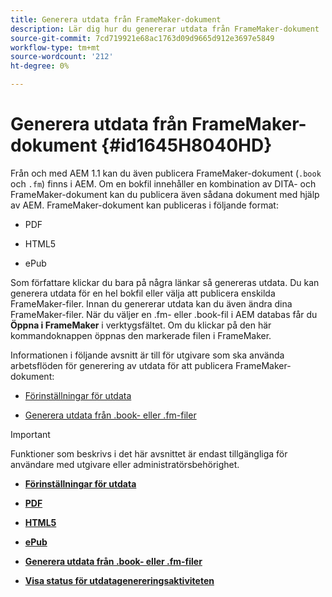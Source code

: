 ```yaml
---
title: Generera utdata från FrameMaker-dokument
description: Lär dig hur du genererar utdata från FrameMaker-dokument
source-git-commit: 7cd719921e68ac1763d09d9665d912e3697e5849
workflow-type: tm+mt
source-wordcount: '212'
ht-degree: 0%

---
```



# Generera utdata från FrameMaker-dokument {#id1645H8040HD}

Från och med AEM 1.1 kan du även publicera FrameMaker-dokument \(`.book` och `.fm`\) finns i AEM. Om en bokfil innehåller en kombination av DITA- och FrameMaker-dokument kan du publicera även sådana dokument med hjälp av AEM. FrameMaker-dokument kan publiceras i följande format:

- PDF

- HTML5

- ePub


Som författare klickar du bara på några länkar så genereras utdata. Du kan generera utdata för en hel bokfil eller välja att publicera enskilda FrameMaker-filer. Innan du genererar utdata kan du även ändra dina FrameMaker-filer. När du väljer en .fm- eller .book-fil i AEM databas får du **Öppna i FrameMaker** i verktygsfältet. Om du klickar på den här kommandoknappen öppnas den markerade filen i FrameMaker.

Informationen i följande avsnitt är till för utgivare som ska använda arbetsflöden för generering av utdata för att publicera FrameMaker-dokument:

- [Förinställningar för utdata](fm-output-understand-presets.md#)

- [Generera utdata från .book- eller .fm-filer](fm-output-generate.md#)

>[!IMPORTANT]
>
> Funktioner som beskrivs i det här avsnittet är endast tillgängliga för användare med utgivare eller administratörsbehörighet.

- **[Förinställningar för utdata](fm-output-understand-presets.md)**

- **[PDF](fm-output-pdf-preset.md)**

- **[HTML5](fm-output-html5-preset.md)**

- **[ePub](fm-output-epub-preset.md)**

- **[Generera utdata från .book- eller .fm-filer](fm-output-generate.md)**

- **[Visa status för utdatagenereringsaktiviteten](fm-output-view-status.md)**


